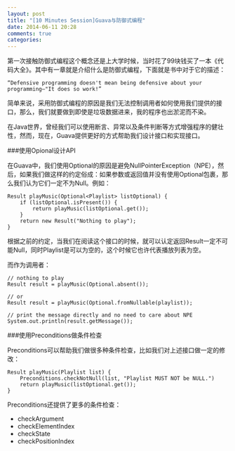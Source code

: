 ```yaml
---
layout: post
title: "[10 Minutes Session]Guava与防御式编程"
date: 2014-06-11 20:28
comments: true
categories: 
---
```

第一次接触防御式编程这个概念还是上大学时候，当时花了99块钱买了一本《代码大全》。其中有一章就是介绍什么是防御式编程，下面就是书中对于它的描述：

```
“Defensive programming doesn't mean being defensive about your programming—"It does so work!”
```

简单来说，采用防御式编程的原因是我们无法控制调用者如何使用我们提供的接口，那么，我们就要做到即使是垃圾数据进来，我的程序也出淤泥而不染。

在Java世界，曾经我们可以使用断言、异常以及条件判断等方式增强程序的健壮性，然而，现在，Guava提供更好的方式帮助我们设计接口和实现接口。

###使用Opional设计API

在Guava中，我们使用Optional的原因是避免NullPointerException（NPE），然后，如果我们做这样的约定俗成：如果参数或返回值并没有使用Optional包裹，那么我们认为它们一定不为Null。例如：

```
Result playMusic(Optional<Playlist> listOptional) {
	if (listOptional.isPresent()) {
		return playMusic(listOptional.get());
	}
	return new Result("Nothing to play");
}
```

根据之前的约定，当我们在阅读这个接口的时候，就可以认定返回Result一定不可能Null，同时Playlist是可以为空的，这个时候它也许代表播放列表为空。

而作为调用者：

```
// nothing to play
Result result = playMusic(Optional.absent());

// or
Result result = playMusic(Optional.fromNullable(playlist)); 

// print the message directly and no need to care about NPE
System.out.println(result.getMessage());
```

###使用Preconditions做条件检查

Preconditions可以帮助我们做很多种条件检查，比如我们对上述接口做一定的修改：

```
Result playMusic(Playlist list) {
	Preconditions.checkNotNull(list, "Playlist MUST NOT be NULL.")
	return playMusic(listOptional.get());
}
```

Preconditions还提供了更多的条件检查：

* checkArgument
* checkElementIndex
* checkState
* checkPositionIndex

